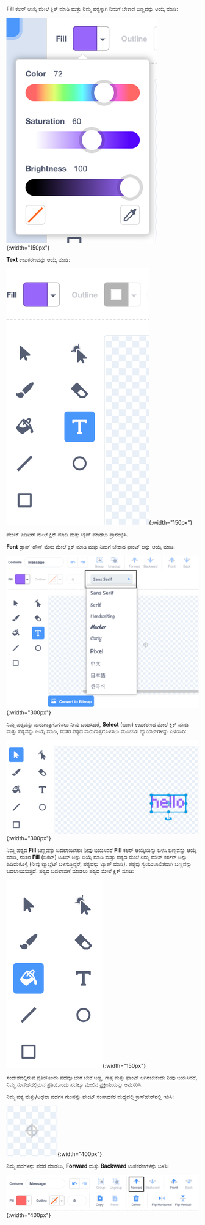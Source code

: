 **Fill** ಕಲರ್ ಆಯ್ಕೆ ಮೇಲೆ ಕ್ಲಿಕ್ ಮಾಡಿ ಮತ್ತು ನಿಮ್ಮ ಪಠ್ಯಕ್ಕಾಗಿ ನಿಮಗೆ ಬೇಕಾದ ಬಣ್ಣವನ್ನು ಆಯ್ಕೆ ಮಾಡಿ:

![The Fill colour chooser menu showing sliders to control Color, Saturation, and Brightness.](images/from-me-fill-colour.png){:width="150px"}

**Text** ಉಪಕರಣವನ್ನು ಆಯ್ಕೆ ಮಾಡಿ:

![The Text tool.](images/from-me-text-tool.png){:width="150px"}

ಪೇಂಟ್ ಎಡಿಟರ್ ಮೇಲೆ ಕ್ಲಿಕ್ ಮಾಡಿ ಮತ್ತು ಟೈಪ್ ಮಾಡಲು ಪ್ರಾರಂಭಿಸಿ.

**Font** ಡ್ರಾಪ್-ಡೌನ್ ಮೆನು ಮೇಲೆ ಕ್ಲಿಕ್ ಮಾಡಿ ಮತ್ತು ನಿಮಗೆ ಬೇಕಾದ ಫಾಂಟ್ ಅನ್ನು ಆಯ್ಕೆ ಮಾಡಿ:

![The Font drop-down menu showing the fonts available to use within Scratch.](images/from-me-text-font.png){:width="300px"}

ನಿಮ್ಮ ಪಠ್ಯವನ್ನು ಮರುಗಾತ್ರಗೊಳಿಸಲು ನೀವು ಬಯಸಿದರೆ, **Select** (ಬಾಣ) ಉಪಕರಣದ ಮೇಲೆ ಕ್ಲಿಕ್ ಮಾಡಿ ಮತ್ತು ಪಠ್ಯವನ್ನು ಆಯ್ಕೆ ಮಾಡಿ, ನಂತರ ಪಠ್ಯದ ಮರುಗಾತ್ರಗೊಳಿಸಲು ಮೂಲೆಯ ಹ್ಯಾಂಡಲ್‌ಗಳನ್ನು ಎಳೆಯಿರಿ:

![The Select (Arrow) tool and resize handles.](images/from-me-arrow-resize.png){:width="300px"}

ನಿಮ್ಮ ಪಠ್ಯದ **Fill** ಬಣ್ಣವನ್ನು ಬದಲಾಯಿಸಲು ನೀವು ಬಯಸಿದರೆ **Fill** ಕಲರ್ ಆಯ್ಕೆಯನ್ನು ಬಳಸಿ ಬಣ್ಣವನ್ನು ಆಯ್ಕೆ ಮಾಡಿ, ನಂತರ **Fill** (ಬಕೆಟ್) ಟೂಲ್ ಅನ್ನು ಆಯ್ಕೆ ಮಾಡಿ ಮತ್ತು ಪಠ್ಯದ ಮೇಲೆ ನಿಮ್ಮ ಮೌಸ್ ಕರ್ಸರ್ ಅನ್ನು ಹಿಡಿದುಕೊಳ್ಳಿ (ನೀವು ಟ್ಯಾಬ್ಲೆಟ್ ಬಳಸುತ್ತಿದ್ದರೆ, ಪಠ್ಯವನ್ನು ಟ್ಯಾಪ್ ಮಾಡಿ). ಪಠ್ಯವು ಸ್ವಯಂಚಾಲಿತವಾಗಿ ಬಣ್ಣವನ್ನು ಬದಲಾಯಿಸುತ್ತದೆ. ಪಠ್ಯದ ಬದಲಾವಣೆ ಮಾಡಲು ಪಠ್ಯದ ಮೇಲೆ ಕ್ಲಿಕ್ ಮಾಡಿ:

![The Fill (Bucket) tool.](images/from-me-fill-bucket.png){:width="150px"}

ಸಂದೇಶದಲ್ಲಿರುವ ಪ್ರತಿಯೊಂದು ಪದವೂ ಬೇರೆ ಬೇರೆ ಬಣ್ಣ, ಗಾತ್ರ ಮತ್ತು ಫಾಂಟ್ ಆಗಿರಬೇಕೆಂದು ನೀವು ಬಯಸಿದರೆ, ನಿಮ್ಮ ಸಂದೇಶದಲ್ಲಿರುವ ಪ್ರತಿಯೊಂದು ಪದಕ್ಕೂ ಮೇಲಿನ ಪ್ರಕ್ರಿಯೆಯನ್ನು ಅನುಸರಿಸಿ.

ನಿಮ್ಮ ಪಠ್ಯ ಮತ್ತು/ಅಥವಾ ಪದಗಳ ಗುಂಪನ್ನು ಪೇಂಟ್ ಸಂಪಾದಕರ ಮಧ್ಯದಲ್ಲಿ ಕ್ರಾಸ್‌ಹೇರ್‌ನಲ್ಲಿ ಇರಿಸಿ:

![The crosshair.](images/from-me-paint-editor-centre.png){:width="400px"}

ನಿಮ್ಮ ಪದಗಳನ್ನು ಪದರ ಮಾಡಲು, **Forward** ಮತ್ತು **Backward** ಉಪಕರಣಗಳನ್ನು ಬಳಸಿ:

![The Forward and Backward tools.](images/from-me-paint-editor-forward-backward.png){:width="400px"}
